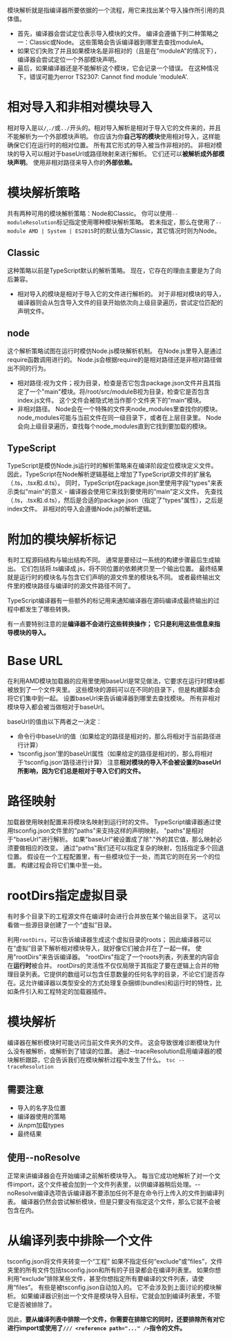 模块解析就是指编译器所要依据的一个流程，用它来找出某个导入操作所引用的具体值。
- 首先，编译器会尝试定位表示导入模块的文件。 编译会遵循下列二种策略之一：Classic或Node。 这些策略会告诉编译器到哪里去查找moduleA。
- 如果它们失败了并且如果模块名是非相对的（且是在"moduleA"的情况下），编译器会尝试定位一个外部模块声明。
- 最后，如果编译器还是不能解析这个模块，它会记录一个错误。 在这种情况下，错误可能为error TS2307: Cannot find module 'moduleA'.
# 相对导入和非相对模块导入
相对导入是以`/`,`./`或`../`开头的。相对导入解析是相对于导入它的文件来的，并且不能解析为一个外部模块声明。 你应该为你**自己写的模块**使用相对导入，这样能确保它们在运行时的相对位置。
所有其它形式的导入被当作非相对的。 非相对模块的导入可以相对于baseUrl或路径映射来进行解析。 它们还可以**被解析成外部模块声明**。 使用非相对路径来导入你的**外部依赖。**
# 模块解析策略
共有两种可用的模块解析策略：Node和Classic。 你可以使用`--moduleResolution`标记指定使用哪种模块解析策略。 若未指定，那么在使用了`--module AMD | System | ES2015`时的默认值为Classic，其它情况时则为Node。
## Classic
这种策略以前是TypeScript默认的解析策略。 现在，它存在的理由主要是为了向后兼容。
- 相对导入的模块是相对于导入它的文件进行解析的。
对于非相对模块的导入，编译器则会从包含导入文件的目录开始依次向上级目录遍历，尝试定位匹配的声明文件。
## node
这个解析策略试图在运行时模仿Node.js模块解析机制。
在Node.js里导入是通过require函数调用进行的。 Node.js会根据require的是相对路径还是非相对路径做出不同的行为。
- 相对路径:视为文件；视为目录，检查是否它包含package.json文件并且其指定了一个"main"模块。将/root/src/moduleB视为目录，检查它是否包含index.js文件。 这个文件会被隐式地当作那个文件夹下的”main”模块。 
- 非相对路径。 Node会在一个特殊的文件夹node_modules里查找你的模块。 node_modules可能与当前文件在同一级目录下，或者在上层目录里。 Node会向上级目录遍历，查找每个node_modules直到它找到要加载的模块。
## TypeScript
TypeScript是模仿Node.js运行时的解析策略来在编译阶段定位模块定义文件。 因此，TypeScript在Node解析逻辑基础上增加了TypeScript源文件的扩展名（.ts，.tsx和.d.ts）。 同时，TypeScript在package.json里使用字段"types"来表示类似"main"的意义 - 编译器会使用它来找到要使用的”main”定义文件。
先查找（.ts，.tsx和.d.ts），然后是合适的package.json（指定了"types"属性），之后是index文件。
非相对的导入会遵循Node.js的解析逻辑。
# 附加的模块解析标记
有时工程源码结构与输出结构不同。 通常是要经过一系统的构建步骤最后生成输出。 它们包括将.ts编译成.js，将不同位置的依赖拷贝至一个输出位置。 最终结果就是运行时的模块名与包含它们声明的源文件里的模块名不同。 或者最终输出文件里的模块路径与编译时的源文件路径不同了。

TypeScript编译器有一些额外的标记用来通知编译器在源码编译成最终输出的过程中都发生了哪些转换。

有一点要特别注意的是**编译器不会进行这些转换操作； 它只是利用这些信息来指导模块的导入。**
# Base URL
在利用AMD模块加载器的应用里使用baseUrl是常见做法，它要求在运行时模块都被放到了一个文件夹里。 这些模块的源码可以在不同的目录下，但是构建脚本会将它们集中到一起。
设置baseUrl来告诉编译器到哪里去查找模块。 所有非相对模块导入都会被当做相对于baseUrl。

baseUrl的值由以下两者之一决定：

- 命令行中baseUrl的值（如果给定的路径是相对的，那么将相对于当前路径进行计算）
- ‘tsconfig.json’里的baseUrl属性（如果给定的路径是相对的，那么将相对于‘tsconfig.json’路径进行计算）
注意**相对模块的导入不会被设置的baseUrl所影响，因为它们总是相对于导入它们的文件。**
# 路径映射
加载器使用映射配置来将模块名映射到运行时的文件。
TypeScript编译器通过使用tsconfig.json文件里的"paths"来支持这样的声明映射。
"paths"是相对于"baseUrl"进行解析。 如果"baseUrl"被设置成了除"."外的其它值，那么映射必须要做相应的改变。
通过"paths"我们还可以指定复杂的映射，包括指定多个回退位置。 假设在一个工程配置里，有一些模块位于一处，而其它的则在另一个的位置。 构建过程会将它们集中至一处。 
# rootDirs指定虚拟目录
有时多个目录下的工程源文件在编译时会进行合并放在某个输出目录下。 这可以看做一些源目录创建了一个“虚拟”目录。

利用`rootDirs`，可以告诉编译器生成这个虚拟目录的roots； 因此编译器可以在“虚拟”目录下解析相对模块导入，就好像它们被合并在了一起一样。
使用"rootDirs"来告诉编译器。 "rootDirs"指定了一个roots列表，列表里的内容会在**运行时**被合并。
rootDirs的灵活性不仅仅局限于其指定了要在逻辑上合并的物理目录列表。它提供的数组可以包含任意数量的任何名字的目录，不论它们是否存在。这允许编译器以类型安全的方式处理复杂捆绑(bundles)和运行时的特性，比如条件引入和工程特定的加载器插件。
# 模块解析
编译器在解析模块时可能访问当前文件夹外的文件。 这会导致很难诊断模块为什么没有被解析，或解析到了错误的位置。 通过--traceResolution启用编译器的模块解析跟踪，它会告诉我们在模块解析过程中发生了什么。
`tsc --traceResolution`
## 需要注意
- 导入的名字及位置
- 编译器使用的策略
- 从npm加载types
- 最终结果
## 使用--noResolve
正常来讲编译器会在开始编译之前解析模块导入。 每当它成功地解析了对一个文件import，这个文件被会加到一个文件列表里，以供编译器稍后处理。--noResolve编译选项告诉编译器不要添加任何不是在命令行上传入的文件到编译列表。 编译器仍然会尝试解析模块，但是只要没有指定这个文件，那么它就不会被包含在内。
# 从编译列表中排除一个文件
tsconfig.json将文件夹转变一个“工程” 如果不指定任何“exclude”或“files”，文件夹里的所有文件包括tsconfig.json和所有的子目录都会在编译列表里。 如果你想利用“exclude”排除某些文件，甚至你想指定所有要编译的文件列表，请使用“files”。
有些是被tsconfig.json自动加入的。 它不会涉及到上面讨论的模块解析。 如果编译器识别出一个文件是模块导入目标，它就会加到编译列表里，不管它是否被排除了。

因此，**要从编译列表中排除一个文件，你需要在排除它的同时，还要排除所有对它进行import或使用了`/// <reference path="..." />`指令的文件。**
